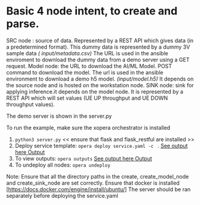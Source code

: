 # Basic 4 node intent, to create and parse.

SRC node : source of data. Represented by a REST API which gives data (in a predetermined format). This dummy data is represented by a dummy 3V sample data *(
input/metadata.csv)* The URL is used in the ansible enviroment to download the dummy data from a demo server using a GET  request.
Model node: the URL to download the AI/ML Model. POST command to download the model. The url is used in the ansible environment to download a demo h5 model. *(input/model.h5)* It depends on the source node and is hosted on the workstation node.
SINK node: sink for applying inference.it depends on the model node. It is represented by a REST API which will set values (UE UP throughput and UE DOWN throughput values).  

The demo server is shown in the server.py

To run the example, make sure the xopera orchestrator is installed
1. <code>python3 server.py</code> << ensure that flask and flask_restful are installed >>
2.  Deploy service template: <code>opera deploy service.yaml -c </code> . [See output here Output](https://drive.google.com/file/d/1T5ZpezrRbYrVNXDSysYlGHZe3hllKev0/view?usp=sharing)
3. To view outputs: <code>opera outputs</code> [See output here Output](https://drive.google.com/file/d/1n8_WjGckx6LRncqKeWghUKhfAE75qfw6/view?usp=sharing)
4. To undeploy all nodes: <code>opera undeploy</code>

Note:
  Ensure that all the directory paths in the create, create_model_node and create_sink_node are set correctly. 
  Ensure that docker is installed [https://docs.docker.com/engine/install/ubuntu/]
  The server should be ran separately before deploying the service.yaml
  
  

